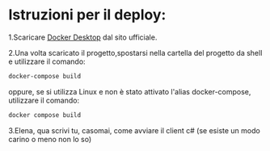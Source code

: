 # Istruzioni per il deploy:

1.Scaricare [Docker Desktop](https://www.docker.com/products/docker-desktop) dal sito ufficiale.

2.Una volta scaricato il progetto,spostarsi nella cartella del progetto da shell e utilizzare il comando:
   ```bash
   docker-compose build
   ```
oppure, se si utilizza Linux e non è stato attivato l'alias docker-compose, utilizzare il comando:

   ```bash
   docker compose build 
   ```
3.Elena, qua scrivi tu, casomai, come avviare il client c# (se esiste un modo carino o meno non lo so)
